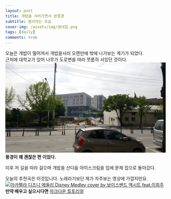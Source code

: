 ```yaml
---
layout: post
title: 개밥을 사러가면서 본풍경
subtitle: 봄이라는 모습 
cover-img: /assets/img/썸네일.png
tags: [daily]
comments: true
---
```

오늘은 개밥이 떨어져서 개밥을사러 오랜만에 밖에 나가보는 계기가 되었다.    
근처에 대학교가 있어 나무가 도로변을 따라 쪼름히 서있던 것이다.  
![image](https://github.com/Akamyoyel/Akamyoyel.github.io/blob/master/assets/img/%EA%B0%9C%EB%B0%A5.jpg)   
**풍경이 꽤 괜찮은 편 이었다.**  

이후 저 길을 따라 걸으며 개밥을 산다음 아이스크림을 입에 문채 집으로 돌아갔다.  

오늘의 추천곡은 이것입니다. 노래라기보단 제가 자주보는 영상에 가깝지만요.  
[![아카펠라 디즈니 메들리 Disney Medley cover by 보이스밴드 엑시트 feat.이희주](https://img.youtube.com/vi/lVqNI6qP1ms/0.jpg)](youtube.com/watch?v=lVqNI6qP1ms&list=RDMMuJUzAMEeYfM&index=12)  
**만약 배우고 싶으시다면** [마크다운 튜토리얼](https://www.markdowntutorial.com/)  



